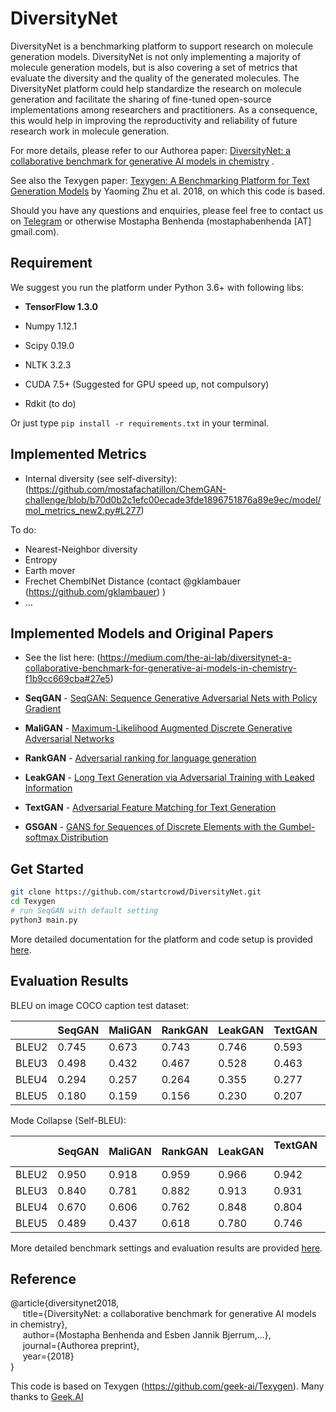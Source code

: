 <h1>DiversityNet</h1>

DiversityNet is a benchmarking platform to support research on molecule generation models. DiversityNet is not only implementing a majority of molecule generation models, but is also covering a set of metrics that evaluate the diversity and the quality of the generated molecules. The DiversityNet platform could help standardize the research on molecule generation and facilitate the sharing of fine-tuned open-source implementations among researchers and practitioners.  As a consequence, this would help in improving the reproductivity and reliability of future research work in molecule generation.

For more details, please refer to our Authorea paper: [DiversityNet: a collaborative benchmark for generative AI models in chemistry](https://www.authorea.com/users/226673/articles/285209-diversitynet-a-collaborative-benchmark-for-generative-ai-models-in-chemistry) .

See also the Texygen paper: [Texygen: A Benchmarking Platform for Text Generation Models](https://arxiv.org/abs/1802.01886) by Yaoming Zhu et al. 2018, on which this code is based.


Should you have any questions and enquiries, please feel free to contact us on [Telegram](https://t.me/joinchat/Go4mTw0drJBrCdal0JWu1g) or otherwise Mostapha Benhenda (mostaphabenhenda [AT] gmail.com).

## Requirement
We suggest you run the platform under Python 3.6+ with following libs:
* **TensorFlow 1.3.0**
* Numpy 1.12.1
* Scipy 0.19.0
* NLTK 3.2.3
* CUDA 7.5+ (Suggested for GPU speed up, not compulsory)    

* Rdkit (to do)

Or just type `pip install -r requirements.txt` in your terminal.

## Implemented Metrics

* Internal diversity (see self-diversity): (https://github.com/mostafachatillon/ChemGAN-challenge/blob/b70d0b2c1efc00ecade3fde1896751876a89e9ec/model/mol_metrics_new2.py#L277) 

To do:
* Nearest-Neighbor diversity
* Entropy
* Earth mover
* Frechet ChemblNet Distance (contact @gklambauer (https://github.com/gklambauer) )
* ...



## Implemented Models and Original Papers

* See the list here: (https://medium.com/the-ai-lab/diversitynet-a-collaborative-benchmark-for-generative-ai-models-in-chemistry-f1b9cc669cba#27e5)

* **SeqGAN** -  [SeqGAN: Sequence Generative Adversarial Nets with Policy Gradient](https://arxiv.org/abs/1609.05473)

* **MaliGAN** - [Maximum-Likelihood Augmented Discrete Generative Adversarial Networks](https://arxiv.org/abs/1702.07983)

* **RankGAN** - [Adversarial ranking for language generation](http://papers.nips.cc/paper/6908-adversarial-ranking-for-language-generation)

* **LeakGAN** - [Long Text Generation via Adversarial Training with Leaked Information](https://arxiv.org/abs/1709.08624)

* **TextGAN** - [Adversarial Feature Matching for Text Generation](https://arxiv.org/abs/1706.03850)
 
* **GSGAN** - [GANS for Sequences of Discrete Elements with the Gumbel-softmax Distribution](https://arxiv.org/abs/1611.04051)


## Get Started

```bash
git clone https://github.com/startcrowd/DiversityNet.git
cd Texygen
# run SeqGAN with default setting
python3 main.py
```
More detailed documentation for the platform and code setup is provided [here](docs/doc.md).


## Evaluation Results

BLEU on image COCO caption test dataset:

|       | SeqGAN | MaliGAN | RankGAN | LeakGAN | TextGAN      | MLE |
|-------|--------|---------|---------|---------|--------------|--------------|
| BLEU2 | 0.745  | 0.673   | 0.743   | 0.746   | 0.593        | 0.731        |
| BLEU3 | 0.498  | 0.432   | 0.467   | 0.528   | 0.463        | 0.497        |
| BLEU4 | 0.294  | 0.257   | 0.264   | 0.355   | 0.277        | 0.305        |
| BLEU5 | 0.180  | 0.159   | 0.156   | 0.230   | 0.207        | 0.189        |

Mode Collapse (Self-BLEU):

|            | SeqGAN | MaliGAN | RankGAN | LeakGAN | TextGAN       | MLE  |
|------------|--------|---------|---------|---------|---------------|--------------|
| BLEU2      | 0.950  | 0.918   | 0.959   | 0.966   | 0.942         |0.916         |
| BLEU3      | 0.840  | 0.781   | 0.882   | 0.913   | 0.931         |0.769         |
| BLEU4      | 0.670  | 0.606   | 0.762   | 0.848   | 0.804         |0.583         |
| BLEU5      | 0.489  | 0.437   | 0.618   | 0.780   | 0.746         |0.408         |

More detailed benchmark settings and evaluation results are provided [here](docs/evaluation.md).

## Reference

@article{diversitynet2018,<br>
&nbsp;&nbsp;&nbsp;&nbsp;  title={DiversityNet: a collaborative benchmark for generative AI models in chemistry},<br>
&nbsp;&nbsp;&nbsp;&nbsp;  author={Mostapha Benhenda and Esben Jannik Bjerrum,...},<br>
&nbsp;&nbsp;&nbsp;&nbsp;  journal={Authorea preprint},<br>
&nbsp;&nbsp;&nbsp;&nbsp;  year={2018}<br>
}

This code is based on Texygen (https://github.com/geek-ai/Texygen). Many thanks to [Geek.AI](http://geek.ai/)
